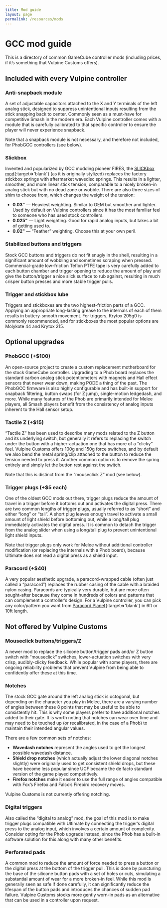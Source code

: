 ```yaml
---
title: Mod guide
layout: page
permalink: /resources/mods
---
```


# GCC mod guide

This is a directory of common GameCube controller mods (including prices, if it’s something that Vulpine Customs offers).

## Included with every Vulpine controller

### Anti-snapback module

A set of adjustable capacitors attached to the X and Y terminals of the left analog stick, designed to suppress unintentional inputs resulting from the stick snapping back to center. Commonly seen as a must-have for competitive Smash in the modern era. Each Vulpine controller comes with a module that is carefully calibrated to that specific controller to ensure the player will never experience snapback.

Note that a snapback module is not necessary, and therefore not included, for PhobGCC controllers (see below).

### Slickbox

Invented and popularized by GCC modding pioneer FIRES, the [SLICKbox mod](https://firescc.com/fires-slickbox){:target=>'blank'} (as it is originally stylized) replaces the factory stickbox springs with aftermarket wavedisc springs. This results in a lighter, smoother, and more linear stick tension, comparable to a nicely broken-in analog stick but with no dead zone or wobble. There are also three sizes of shim to choose from, which changes the weight of the tension:

- **0.03"** — Heaviest weighting. Similar to OEM but smoother and lighter. Used by default on Vulpine controllers since it has the most familiar feel to someone who has used stock controllers.
- **0.025"** — Light weighting. Good for rapid analog inputs, but takes a bit of getting used to.
- **0.02"** — “Feather” weighting. Choose this at your own peril.

### Stabilized buttons and triggers

Stock GCC buttons and triggers do not fit snugly in the shell, resulting in a significant amount of wobbling and sometimes scraping when pressed. Commercial-grade low-friction Teflon PTFE tape is very carefully added to each button chamber and trigger opening to reduce the amount of play and give the button/trigger a nice slick surface to rub against, resulting in much crisper button presses and more stable trigger pulls.

### Trigger and stickbox lube

Triggers and stickboxes are the two highest-friction parts of a GCC. Applying an appropriate long-lasting grease to the internals of each of them results in buttery-smooth movement. For triggers, Krytox 205g0 is commonly recommended, and for stickboxes the most popular options are Molykote 44 and Krytox 215.

## Optional upgrades

### PhobGCC (+$100)

An open-source project to create a custom replacement motherboard for the stock GameCube controller. Upgrading to a Phob board replaces the standard carbon analog stick potentiometers with magnets and Hall effect sensors that never wear down, making PODE a thing of the past. The PhobGCC firmware is also highly configurable and has built-in support for snapback filtering, button swaps (for Z jump), single-motion ledgedash, and more. While many features of the Phob are primarily intended for Melee players, all Smash players benefit from the consistency of analog inputs inherent to the Hall sensor setup.

### Tactile Z (+$15)

“Tactile Z” has been used to describe many mods related to the Z button and its underlying switch, but generally it refers to replacing the switch under the button with a higher-actuation one that has more of a “clicky” feel. Vulpine Customs offers 100g and 150g force switches, and by default we also bend the metal spring/clip attached to the button to reduce the tension needed to press it. Another common option is to remove the spring entirely and simply let the button rest against the switch.

Note that this is distinct from the “mouseclick Z” mod (see below).

### Trigger plugs (+$5 each)

One of the oldest GCC mods out there, trigger plugs reduce the amount of travel in a trigger before it bottoms out and activates the digital press. There are two common lengths of trigger plugs, usually referred to as “short” and either “long” or “tall”. A short plug leaves enough travel to activate a small amount of light shield before bottoming out, while a long/tall plug immediately activates the digital press. It is common to detach the trigger from the analog slider when using a long/tall plug to prevent unintentional light shield inputs.

Note that trigger plugs only work for Melee without additional controller modification (or replacing the internals with a Phob board), because Ultimate does not read a digital press as a shield input.

### Paracord (+$40)

A very popular aesthetic upgrade, a paracord-wrapped cable (often just called a “paracord”) replaces the rubber casing of the cable with a braided nylon casing. Paracords are typically very durable, but are more often sought-after because they come in hundreds of colors and patterns that can complement a controller’s design. For a Vulpine controller, you can pick any color/pattern you want from [Paracord Planet](https://www.paracordplanet.com/cord-color-chart/){:target=>'blank'} in 6ft or 10ft length.

## Not offered by Vulpine Customs

### Mouseclick buttons/triggers/Z

A newer mod to replace the silicone button/trigger pads and/or Z button switch with “mouseclick” switches, lower-actuation switches with very crisp, audibly-clicky feedback. While popular with some players, there are ongoing reliability problems that prevent Vulpine from being able to confidently offer these at this time.

### Notches

The stock GCC gate around the left analog stick is octogonal, but depending on the character you play in Melee, there are a varying number of angles between these 8 points that may be useful to be able to consistently hit. This is why some players prefer to have additional notches added to their gate. It is worth noting that notches can wear over time and may need to be touched up (or recalibrated, in the case of a Phob) to maintain their intended angular values.

There are a few common sets of notches:
- **Wavedash notches** represent the angles used to get the longest possible wavedash distance.
- **Shield drop notches** (which actually adjust the lower diagonal notches slightly) were originally used to get consistent shield drops, but these have become less popular since UCF became the de facto standard version of the game played competitively.
- **Firefox notches** make it easier to use the full range of angles compatible with Fox’s Firefox and Falco’s Firebird recovery moves.

Vulpine Customs is not currently offering notching.

### Digital triggers

Also called the “digital to analog” mod, the goal of this mod is to make trigger plugs compatible with Ultimate by connecting the trigger’s digital press to the analog input, which involves a certain amount of complexity. Consider opting for the Phob upgrade instead, since the Phob has a built-in software solution for this along with many other benefits.

### Perforated pads

A common mod to reduce the amount of force needed to press a button or the digital press at the bottom of the trigger pull. This is done by puncturing the base of the silicone button pads with a set of holes or cuts, simulating a substantial amount of wear for a more broken-in feel. While this mod is generally seen as safe if done carefully, it can significantly reduce the lifespan of the button pads and introduces the chances of sudden pad failure. Vulpine Customs stocks more gently worn-in pads as an alternative that can be used in a controller upon request.

